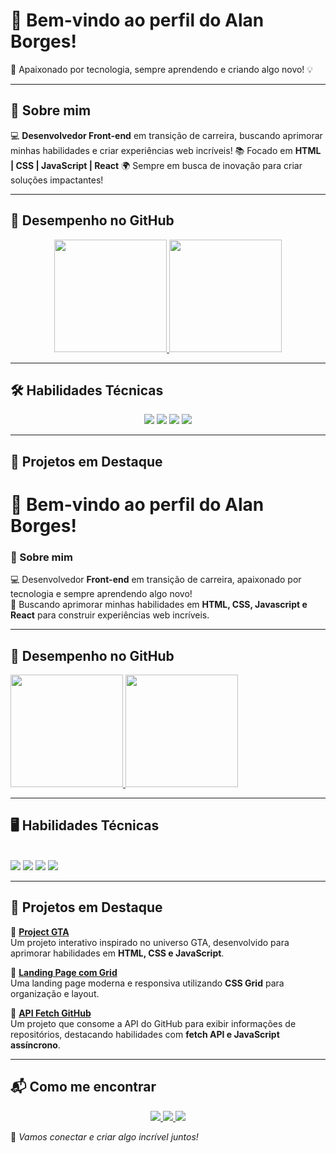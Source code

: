# 👋 Bem-vindo ao perfil do Alan Borges!

🚀 Apaixonado por tecnologia, sempre aprendendo e criando algo novo! 💡

---

## 🎯 Sobre mim

💻 **Desenvolvedor Front-end** em transição de carreira, buscando aprimorar minhas habilidades e criar experiências web incríveis!
📚 Focado em **HTML | CSS | JavaScript | React**
🌍 Sempre em busca de inovação para criar soluções impactantes!

---

## 📌 Desempenho no GitHub

<div align="center">
  <a href="https://github.com/alanborgesdev">
    <img height="180em" src="https://github-readme-stats.vercel.app/api?username=alanborgesdev&show_icons=true&theme=radical&include_all_commits=true&count_private=true"/>
    <img height="180em" src="https://github-readme-stats.vercel.app/api/top-langs/?username=alanborgesdev&layout=compact&langs_count=6&theme=radical"/>
  </a>
</div>

---

## 🛠️ Habilidades Técnicas

<div align="center">
  <img src="https://img.shields.io/badge/HTML-E34F26?style=for-the-badge&logo=html5&logoColor=white" />
  <img src="https://img.shields.io/badge/CSS-1572B6?style=for-the-badge&logo=css3&logoColor=white" />
  <img src="https://img.shields.io/badge/JavaScript-F7DF1E?style=for-the-badge&logo=javascript&logoColor=black" />
  <img src="https://img.shields.io/badge/React-61DAFB?style=for-the-badge&logo=react&logoColor=black" />
</div>

---

## 🚀 Projetos em Destaque

# 👋 Bem-vindo ao perfil do Alan Borges!  

### 🚀 Sobre mim  
💻 Desenvolvedor **Front-end** em transição de carreira, apaixonado por tecnologia e sempre aprendendo algo novo!  
🎯 Buscando aprimorar minhas habilidades em **HTML, CSS, Javascript e React** para construir experiências web incríveis.  

---

## 📌 Desempenho no GitHub  

<div>
  <a href="https://github.com/alanborgesdev">
    <img height="180em" src="https://github-readme-stats.vercel.app/api?username=alanborgesdev&show_icons=true&theme=tokyonight&include_all_commits=true&count_private=true"/>
    <img height="180em" src="https://github-readme-stats.vercel.app/api/top-langs/?username=alanborgesdev&layout=compact&langs_count=6&theme=tokyonight"/>
  </a>
</div>

---

## 🖥️ Habilidades Técnicas  

<div style="display: inline_block"><br>
   <img src="https://img.shields.io/badge/HTML-E34F26?style=for-the-badge&logo=html5&logoColor=white" />
  <img src="https://img.shields.io/badge/CSS-1572B6?style=for-the-badge&logo=css3&logoColor=white" />
  <img src="https://img.shields.io/badge/JavaScript-F7DF1E?style=for-the-badge&logo=javascript&logoColor=black" />
  <img src="https://img.shields.io/badge/React-61DAFB?style=for-the-badge&logo=react&logoColor=black" />
</div>
</div>

---

## 📂 Projetos em Destaque  

🔹 **[Project GTA](https://alanborgesdev.github.io/project-gta/)**  
Um projeto interativo inspirado no universo GTA, desenvolvido para aprimorar habilidades em **HTML, CSS e JavaScript**.  

🔹 **[Landing Page com Grid](https://alanborgesdev.github.io/projeto-landinpage-page-com-grid/)**  
Uma landing page moderna e responsiva utilizando **CSS Grid** para organização e layout.  

🔹 **[API Fetch GitHub](https://alanborgesdev.github.io/api-fetch-github/)**  
Um projeto que consome a API do GitHub para exibir informações de repositórios, destacando habilidades com **fetch API e JavaScript assíncrono**.  

---

## 📬 Como me encontrar

<div align="center">
  <a href="mailto:alanborges05@gmail.com">
    <img src="https://img.shields.io/badge/Gmail-D14836?style=for-the-badge&logo=gmail&logoColor=white" />
  </a>
  <a href="https://www.linkedin.com/in/alanborges05" target="_blank">
    <img src="https://img.shields.io/badge/LinkedIn-0077B5?style=for-the-badge&logo=linkedin&logoColor=white" />
  </a>
  <a href="https://instagram.com/alanborges.dev" target="_blank">
    <img src="https://img.shields.io/badge/Instagram-E4405F?style=for-the-badge&logo=instagram&logoColor=white" />
  </a>
</div>

🚀 *Vamos conectar e criar algo incrível juntos!*
